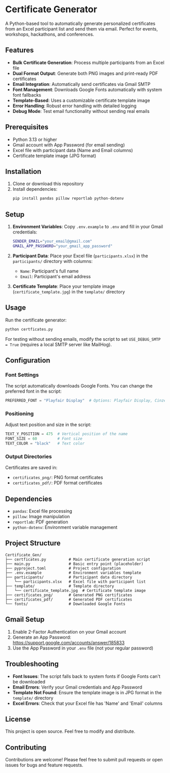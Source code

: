 # Certificate Generator

A Python-based tool to automatically generate personalized certificates from an Excel participant list and send them via email. Perfect for events, workshops, hackathons, and conferences.

## Features

- **Bulk Certificate Generation**: Process multiple participants from an Excel file
- **Dual Format Output**: Generate both PNG images and print-ready PDF certificates
- **Email Integration**: Automatically send certificates via Gmail SMTP
- **Font Management**: Downloads Google Fonts automatically with system font fallbacks
- **Template-Based**: Uses a customizable certificate template image
- **Error Handling**: Robust error handling with detailed logging
- **Debug Mode**: Test email functionality without sending real emails

## Prerequisites

- Python 3.13 or higher
- Gmail account with App Password (for email sending)
- Excel file with participant data (Name and Email columns)
- Certificate template image (JPG format)

## Installation

1. Clone or download this repository
2. Install dependencies:
   ```bash
   pip install pandas pillow reportlab python-dotenv
   ```

## Setup

1. **Environment Variables**: Copy `.env.example` to `.env` and fill in your Gmail credentials:
   ```bash
   SENDER_EMAIL="your_email@gmail.com"
   GMAIL_APP_PASSWORD="your_gmail_app_password"
   ```

2. **Participant Data**: Place your Excel file (`participants.xlsx`) in the `participants/` directory with columns:
   - `Name`: Participant's full name
   - `Email`: Participant's email address

3. **Certificate Template**: Place your template image (`certificate_template.jpg`) in the `template/` directory

## Usage

Run the certificate generator:
```bash
python certficates.py
```

For testing without sending emails, modify the script to set `USE_DEBUG_SMTP = True` (requires a local SMTP server like MailHog).

## Configuration

### Font Settings
The script automatically downloads Google Fonts. You can change the preferred font in the script:
```python
PREFERRED_FONT = "Playfair Display"  # Options: Playfair Display, Cinzel, Great Vibes, Cormorant Garamond
```

### Positioning
Adjust text position and size in the script:
```python
TEXT_Y_POSITION = 475  # Vertical position of the name
FONT_SIZE = 60         # Font size
TEXT_COLOR = "black"   # Text color
```

### Output Directories
Certificates are saved in:
- `certificates_png/`: PNG format certificates
- `certificates_pdf/`: PDF format certificates

## Dependencies

- `pandas`: Excel file processing
- `pillow`: Image manipulation
- `reportlab`: PDF generation
- `python-dotenv`: Environment variable management

## Project Structure

```
Certificate_Gen/
├── certficates.py          # Main certificate generation script
├── main.py                 # Basic entry point (placeholder)
├── pyproject.toml          # Project configuration
├── .env.example            # Environment variables template
├── participants/           # Participant data directory
│   └── participants.xlsx   # Excel file with participant list
├── template/               # Template directory
│   └── certificate_template.jpg  # Certificate template image
├── certificates_png/       # Generated PNG certificates
├── certificates_pdf/       # Generated PDF certificates
└── fonts/                  # Downloaded Google Fonts
```

## Gmail Setup

1. Enable 2-Factor Authentication on your Gmail account
2. Generate an App Password: https://support.google.com/accounts/answer/185833
3. Use the App Password in your `.env` file (not your regular password)

## Troubleshooting

- **Font Issues**: The script falls back to system fonts if Google Fonts can't be downloaded
- **Email Errors**: Verify your Gmail credentials and App Password
- **Template Not Found**: Ensure the template image is in JPG format in the `template/` directory
- **Excel Errors**: Check that your Excel file has 'Name' and 'Email' columns

## License

This project is open source. Feel free to modify and distribute.

## Contributing

Contributions are welcome! Please feel free to submit pull requests or open issues for bugs and feature requests.
